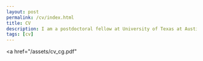 ```yaml
---
layout: post
permalink: /cv/index.html
title: CV
description: I am a postdoctoral fellow at University of Texas at Austin.
tags: [cv]
---
```


<a href="/assets/cv_cg.pdf" </a>





